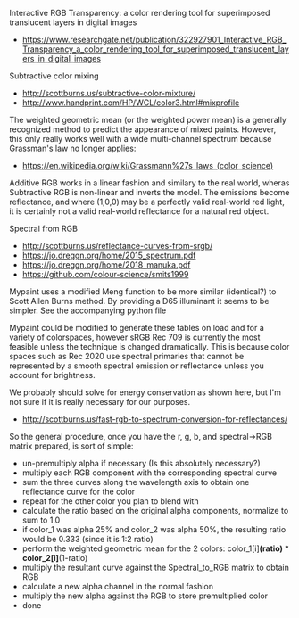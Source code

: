 Interactive RGB Transparency: a color rendering tool for superimposed translucent layers in digital images
* https://www.researchgate.net/publication/322927901_Interactive_RGB_Transparency_a_color_rendering_tool_for_superimposed_translucent_layers_in_digital_images

Subtractive color mixing
* http://scottburns.us/subtractive-color-mixture/
* http://www.handprint.com/HP/WCL/color3.html#mixprofile

The weighted geometric mean (or the weighted power mean) is a generally recognized method to predict the appearance of mixed paints.
However, this only really works well with a wide multi-channel spectrum because Grassman's law no longer applies:
* https://en.wikipedia.org/wiki/Grassmann%27s_laws_(color_science) 

Additive RGB works in a linear fashion and similary to the real world, wheras Subtractive RGB is non-linear and inverts the model.
The emissions become reflectance, and where (1,0,0) may be a perfectly valid real-world red light, it is certainly not a valid
real-world reflectance for a natural red object.

Spectral from RGB

* http://scottburns.us/reflectance-curves-from-srgb/
* https://jo.dreggn.org/home/2015_spectrum.pdf
* https://jo.dreggn.org/home/2018_manuka.pdf
* https://github.com/colour-science/smits1999

Mypaint uses a modified Meng function to be more similar (identical?) to Scott Allen Burns method.  By providing a D65 illuminant
it seems to be simpler.  See the accompanying python file

Mypaint could be modified to generate these tables on load and for a variety of colorspaces, however sRGB Rec 709
is currently the most feasible unless the technique is changed dramatically.  This is because color spaces such as
Rec 2020 use spectral primaries that cannot be represented by a smooth spectral emission or reflectance unless you
account for brightness.

We probably should solve for energy conservation as shown here, but I'm not sure if it is really necessary for our purposes. 
* http://scottburns.us/fast-rgb-to-spectrum-conversion-for-reflectances/

So the general procedure, once you have the  r, g, b, and spectral->RGB matrix prepared, is sort of simple:

* un-premultiply alpha if necessary (Is this absolutely necessary?)
* multiply each RGB component with the corresponding spectral curve
* sum the three curves along the wavelength axis to obtain one reflectance curve for the color
* repeat for the other color you plan to blend with
* calculate the ratio based on the original alpha components, normalize to sum to 1.0
 * if color_1 was alpha 25% and color_2 was alpha 50%, the resulting ratio would be 0.333 (since it is 1:2 ratio)
* perform the weighted geometric mean for the 2 colors: color_1[i]**(ratio) * color_2[i]**(1-ratio)
* multiply the resultant curve against the Spectral_to_RGB matrix to obtain RGB
* calculate a new alpha channel in the normal fashion
* multiply the new alpha against the RGB to store premultiplied color
* done

